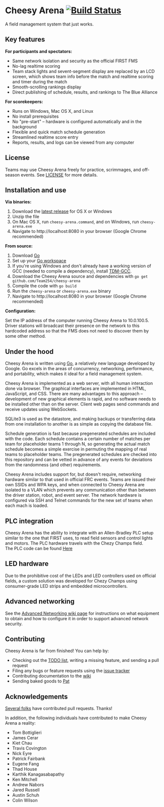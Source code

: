 Cheesy Arena [![Build Status](https://travis-ci.org/Team254/cheesy-arena.svg?branch=master)](https://travis-ci.org/Team254/cheesy-arena)
============
A field management system that just works.

## Key features
**For participants and spectators:**

* Same network isolation and security as the official FIRST FMS
* No-lag realtime scoring
* Team stack lights and sevent-segment display are replaced by an LCD screen, which shows team info before the match and realtime scoring and timer during the match
* Smooth-scrolling rankings display
* Direct publishing of schedule, results, and rankings to The Blue Alliance

**For scorekeepers:**

* Runs on Windows, Mac OS X, and Linux
* No install prerequisites
* No "pre-start" &ndash; hardware is configured automatically and in the background
* Flexible and quick match schedule generation
* Streamlined realtime score entry
* Reports, results, and logs can be viewed from any computer

## License
Teams may use Cheesy Arena freely for practice, scrimmages, and off-season events. See [LICENSE](LICENSE) for more details.

## Installation and use
**Via binaries:**

1. Download the [latest release](https://github.com/Team254/cheesy-arena/releases) for OS X or Windows
1. Unzip the file
1. On Mac OS X, run `cheesy-arena.command`, and on Windows, run `cheesy-arena.exe`
1. Navigate to http://localhost:8080 in your browser (Google Chrome recommended)

**From source:**

1. Download [Go](http://golang.org/doc/install)
1. Set up your [Go workspace](http://golang.org/doc/code.html)
1. If you're using Windows and don't already have a working version of GCC (needed to compile a dependency), install [TDM-GCC](http://tdm-gcc.tdragon.net).
1. Download the Cheesy Arena source and dependencies with `go get github.com/Team254/cheesy-arena`
1. Compile the code with `go build`
1. Run the `cheesy-arena` or `cheesy-arena.exe` binary
1. Navigate to http://localhost:8080 in your browser (Google Chrome recommended)

**Configuration:**

Set the IP address of the computer running Cheesy Arena to 10.0.100.5. Driver stations will broadcast their presence on the network to this hardcoded address so that the FMS does not need to discover them by some other method.

## Under the hood
Cheesy Arena is written using [Go](http://golang.org), a relatively new language developed by Google. Go excels in the areas of concurrency, networking, performance, and portability, which makes it ideal for a field management system.

Cheesy Arena is implemented as a web server, with all human interaction done via browser. The graphical interfaces are implemented in HTML, JavaScript, and CSS. There are many advantages to this approach &ndash; development of new graphical elements is rapid, and no software needs to be installed other than on the server. Client web pages send commands and receive updates using WebSockets.

SQLite3 is used as the datastore, and making backups or transferring data from one installation to another is as simple as copying the database file.

Schedule generation is fast because pregenerated schedules are included with the code. Each schedule contains a certain number of matches per team for placeholder teams 1 through N, so generating the actual match schedule becomes a simple exercise in permuting the mapping of real teams to placeholder teams. The pregenerated schedules are checked into this repository and can be vetted in advance of any events for deviations from the randomness (and other) requirements.

Cheesy Arena includes support for, but doesn't require, networking hardware similar to that used in official FRC events. Teams are issued their own SSIDs and WPA keys, and when connected to Cheesy Arena are isolated to a VLAN which prevents any communication other than between the driver station, robot, and event server. The network hardware is configured via SSH and Telnet commands for the new set of teams when each mach is loaded.

## PLC integration
Cheesy Arena has the ability to integrate with an Allen-Bradley PLC setup similar to the one that FIRST uses, to read field sensors and control lights and motors. The PLC hardware travels with the Chezy Champs field.<br>
The PLC code can be found [Here](https://github.com/ejordan376/Cheesy-PLC)

## LED hardware
Due to the prohibitive cost of the LEDs and LED controllers used on official fields, a custom solution was developed for Chezy Champs using consumer-grade LED strips and embedded microcontrollers.

## Advanced networking
See the [Advanced Networking wiki page](https://github.com/Team254/cheesy-arena/wiki/Advanced-Networking-Concepts) for instructions on what equipment to obtain and how to configure it in order to support advanced network security.

## Contributing
Cheesy Arena is far from finished! You can help by:

* Checking out the [TODO list](TODO.md), writing a missing feature, and sending a pull request
* Filing any bugs or feature requests using the [issue tracker](https://github.com/Team254/cheesy-arena/issues)
* Contributing documentation to the [wiki](https://github.com/Team254/cheesy-arena/wiki)
* Sending baked goods to [Pat](https://github.com/patfair)

## Acknowledgements
[Several folks](https://github.com/Team254/cheesy-arena/graphs/contributors) have contributed pull requests. Thanks!

In addition, the following individuals have contributed to make Cheesy Arena a reality:

* Tom Bottiglieri
* James Cerar
* Kiet Chau
* Travis Covington
* Nick Eyre
* Patrick Fairbank
* Eugene Fang
* Thad House
* Karthik Kanagasabapathy
* Ken Mitchell
* Andrew Nabors
* Jared Russell
* Austin Schuh
* Colin Wilson

